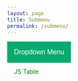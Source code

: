 ```yaml
---
layout: page
title: Submenu
permalink: /submenu/
---
```




<html>
<head>
<meta name="viewport" content="width=device-width, initial-scale=1">
<style>
.dropbtn {
  background-color: #04AA6D;
  color: white;
  padding: 16px;
  font-size: 16px;
  border: none;
};
.dropdown {
  position: relative;
  display: inline-block;
};
.dropdown-content {
  display: none;
  position: absolute;
  background-color: #f1f1f1;
  min-width: 160px;
  box-shadow: 0px 8px 16px 0px rgba(0,0,0,0.2);
  z-index: 1;
}
.dropdown-content a {
  color: green;
  padding: 12px 16px;
  text-decoration: none;
  display: block;
};
.dropdown-content a:hover {background-color: #ddd;};
.dropdown:hover .dropdown-content {display: block;};
.dropdown:hover .dropbtn {background-color: #3e8e41;};
</style>
</head>
<body>

<div class="dropdown">
  <button class="dropbtn">Dropdown Menu</button>
  <div class="dropdown-content">
    <a href="/jstest/js-trial-and-error">JS Table</a>
  </div>
</div>

</body>
</html>







